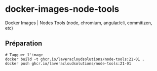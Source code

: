 # docker-images-node-tools

Docker Images | Nodes Tools (node, chromium, angular/cli, commitizen, etc)

## Préparation

```
# Tagguer l'image
docker build -t ghcr.io/laveracloudsolutions/node-tools:21-01 .
docker push ghcr.io/laveracloudsolutions/node-tools:21-01
```
